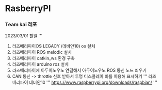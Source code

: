 # RasberryPI
### Team kai 레포

2023/03/01 할일
'''
1. 라즈베리파이OS LEGACY (데비안10) os 설치
2. 라즈베리파이 ROS melodic 설치
3. 라즈베리파이 catkin_ws 환경 구축
4. 라즈베리파이 arduino ros 설치
5. 라즈베리파이에 아두이노우노 연결해서 아두이노우노 ROS 통신 노드 띄우기
6. CAN 통신 -> throttle 신호 받아서 투명 디스플레이 바를 이용해 표시하기
'''
라즈베리파이 데비안10
'''
https://www.raspberrypi.org/downloads/raspbian/
'''
